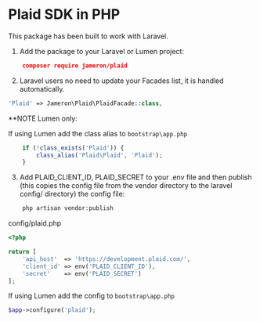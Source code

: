 # Plaid SDK in PHP

This package has been built to work with Laravel.

1) Add the package to your Laravel or Lumen project:

```json
    composer require jameron/plaid
```

2) Laravel users no need to update your Facades list, it is handled automatically.

```php
'Plaid' => Jameron\Plaid\PlaidFacade::class,
```

**NOTE  Lumen only:

If using Lumen add the class alias to `bootstrap\app.php`

```php
    if (!class_exists('Plaid')) {
        class_alias('Plaid\Plaid', 'Plaid');
    }
```

3) Add PLAID_CLIENT_ID, PLAID_SECRET to your .env file and then publish (this copies the config file from the vendor directory to the laravel config/ directory) the config file:

```php
    php artisan vendor:publish
```

config/plaid.php

```php
<?php

return [
    'api_host'  => 'https://development.plaid.com/',
    'client_id' => env('PLAID_CLIENT_ID'),
    'secret'    => env('PLAID_SECRET')
];
```

If using Lumen add the config to `bootstrap\app.php`

```php
$app->configure('plaid');
```
